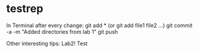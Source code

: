 # testrep
In Terminal after every change:
git add * (or git add file1 file2 ...)
git commit -a -m "Added directories from lab 1"
git push

Other interesting tips: Lab2!
Test